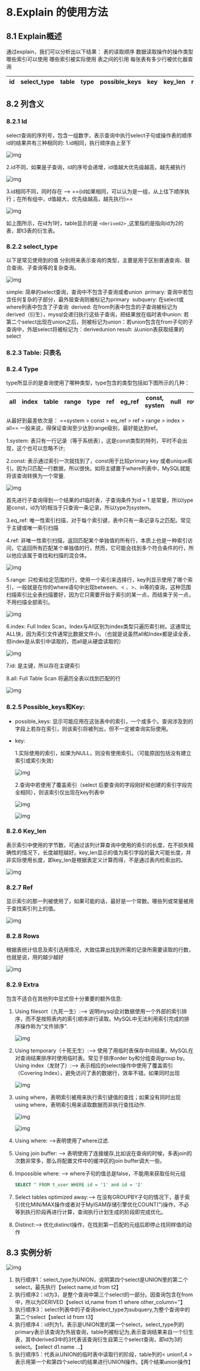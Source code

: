 # 8.Explain 的使用方法

## 8.1 Explain概述 

  通过explain，我们可以分析出以下结果：
                             表的读取顺序
                             数据读取操作的操作类型
                             哪些索引可以使用
                             哪些索引被实际使用
                             表之间的引用
                             每张表有多少行被优化器查询

| id   | select_type | table | type | possible_keys | key  | key_len | ref  | rows | filtered | extra |
| ---- | ----------- | ----- | ---- | ------------- | ---- | ------- | ---- | ---- | -------- | ----- |
## 8.2 列含义

### 8.2.1 Id

select查询的序列号，包含一组数字，表示查询中执行select子句或操作表的顺序
    id的结果共有三种相同的:
    1.id相同，执行顺序由上至下

![img](Image/20180520162837993)

2.id不同，如果是子查询，id的序号会递增，id值越大优先级越高，越先被执行

![img](Image/20180520163258457)

3.id相同不同，同时存在 --> ==(id如果相同，可以认为是一组，从上往下顺序执行；在所有组中，d值越大，优先级越高，越先执行)==

![img](Image/20180520165331951)

如上图所示，在id为1时，table显示的是 `<derived2>` ,这里指的是指向id为2的表，即t3表的衍生表。

### 8.2.2 select_type

以下是常见使用到的值 分别用来表示查询的类型，主要是用于区别普通查询、联合查询、子查询等的复杂查询。

![img](Image/20180520165814984)

  simple: 简单的select查询，查询中不包含子查询或者union
​     primary: 查询中若包含任何复杂的子部分，最外层查询则被标记为primary
​     subquery: 在select或where列表中包含了子查询
​     derived: 在from列表中包含的子查询被标记为derived（衍生），mysql会递归执行这些子查询，把结果放在临时表中
​     union:  若第二个select出现在union之后，则被标记为union：若union包含在from子句的子查询中，外层select将被标记为：derived
​     union result:  从union表获取结果的select

 ### 8.2.3 Table: 只表名

 ### 8.2.4 Type

  type所显示的是查询使用了哪种类型，type包含的类型包括如下图所示的几种：

| all  | index | table | range | type | ref  | eg_ref | const, systen | null | rows | filtered | extra |
| ---- | ----- | ----- | ----- | ---- | ---- | ------ | ------------- | ---- | ---- | -------- | ----- |
从最好到最差依次是：
          ==system > const > eq_ref > ref > range > index > all==
    一般来说，得保证查询至少达到range级别，最好能达到ref。

1.system: 表只有一行记录（等于系统表），这是const类型的特列，平时不会出现，这个也可以忽略不计;

2.const: 表示通过索引一次就找到了，const用于比较primary key 或者unique索引。因为只匹配一行数据，所以很快。如将主键置于where列表中，MySQL就能将该查询转换为一个常量.

![img](Image/2018052018171447)

首先进行子查询得到一个结果的d1临时表，子查询条件为id = 1 是常量，所以type是const，id为1的相当于只查询一条记录，所以type为system。

3.eq_ref: 唯一性索引扫描，对于每个索引键，表中只有一条记录与之匹配。常见于主键或唯一索引扫描

4.ref: 非唯一性索引扫描，返回匹配某个单独值的所有行，本质上也是一种索引访问，它返回所有匹配某个单独值的行，然而，它可能会找到多个符合条件的行，所以他应该属于查找和扫描的混合体。

![img](Image/2018052018313393)

5.range: 只检索给定范围的行，使用一个索引来选择行，key列显示使用了哪个索引，一般就是在你的where语句中出现between、< 、>、in等的查询，这种范围扫描索引比全表扫描要好，因为它只需要开始于索引的某一点，而结束于另一点，不用扫描全部索引。

![img](Image/2018052020065932)

6.index: Full Index Scan，Index与All区别为index类型只遍历索引树。这通常比ALL快，因为索引文件通常比数据文件小。（也就是说虽然all和Index都是读全表，但index是从索引中读取的，而all是从硬盘读取的）

![img](Image/20180520201112959)

7.id: 是主键，所以存在主键索引

8.all: Full Table Scan 将遍历全表以找到匹配的行

![img](Image/20180520201432801)

### 8.2.5 Possible_keys和Key:

* possible_keys: 显示可能应用在这张表中的索引，一个或多个。查询涉及到的字段上若存在索引，则该索引将被列出，但不一定被查询实际使用。

* key:  

  1.实际使用的索引，如果为NULL，则没有使用索引。（可能原因包括没有建立索引或索引失效）

  ![img](Image/20180520203225319)

  2.查询中若使用了覆盖索引（select 后要查询的字段刚好和创建的索引字段完全相同），则该索引仅出现在key列表中

  ![img](Image/20180520203824108)

  ![img](Image/2018052020384550)

 ### 8.2.6 Key_len

表示索引中使用的字节数，可通过该列计算查询中使用的索引的长度，在不损失精确性的情况下，长度越短越好。key_len显示的值为索引字段的最大可能长度，并非实际使用长度，即key_len是根据表定义计算而得，不是通过表内检索出的。

![img](Image/20180520205651544)

### 8.2.7 Ref

显示索引的那一列被使用了，如果可能的话，最好是一个常数。哪些列或常量被用于查找索引列上的值。

![img](Image/2018052021043864)

### 8.2.8 Rows
根据表统计信息及索引选用情况，大致估算出找到所需的记录所需要读取的行数，也就是说，用的越少越好

![img](Image/20180520211204940)

### 8.2.9 Extra

包含不适合在其他列中显式但十分重要的额外信息:

1. Using filesort（九死一生）:--> 说明mysql会对数据使用一个外部的索引排序，而不是按照表内的索引顺序进行读取。MySQL中无法利用索引完成的排序操作称为“文件排序”.

   ![img](Image/20180521084629122)

2. Using temporary（十死无生）:--> 使用了用临时表保存中间结果，MySQL在对查询结果排序时使用临时表。常见于排序order by和分组查询group by。Using index（发财了）:--> 表示相应的select操作中使用了覆盖索引（Covering Index），避免访问了表的数据行，效率不错。如果同时出现

   ![img](Image/20180521085719252)

3. using where，表明索引被用来执行索引键值的查找；如果没有同时出现using where，表明索引用来读取数据而非执行查找动作.

   ![img](Image/20180521090409458)

   ![img](Image/20180521090712785)

4. Using where: -->表明使用了where过滤.

5. Using join buffer: --> 表明使用了连接缓存,比如说在查询的时候，多表join的次数非常多，那么将配置文件中的缓冲区的join buffer调大一些。

6. Impossible where: --> where子句的值总是false，不能用来获取任何元组  

   ```sql
   SELECT " FROM t_user WHERE id = '1' and id = '2'
   ```

7. Select tables optimized away:--> 在没有GROUPBY子句的情况下，基于索引优化MIN/MAX操作或者对于MyISAM存储引擎优化COUNT(")操作，不必等到执行阶段再进行计算，查询执行计划生成的阶段即完成优化。

8. Distinct:--> 优化distinct操作，在找到第一匹配的元组后即停止找同样值的动作

## 8.3 实例分析

![img](Image/20180521091813929)

1. 执行顺序1：select_type为UNION，说明第四个select是UNION里的第二个select，最先执行【select name,id from t2】
2. 执行顺序2：id为3，是整个查询中第三个select的一部分。因查询包含在from中，所以为DERIVED【select id,name from t1 where other_column=’’】
3. 执行顺序3：select列表中的子查询select_type为subquery,为整个查询中的第二个select【select id from t3】
4. 执行顺序4：id列为1，表示是UNION里的第一个select，select_type列的primary表示该查询为外层查询，table列被标记为<derived3>,表示查询结果来自一个衍生表，其中derived3中的3代表该查询衍生自第三个select查询，即id为3的select。【select d1.name …】
5. 执行顺序5：代表从UNION的临时表中读取行的阶段，table列的< union1,4 >表示用第一个和第四个select的结果进行UNION操作。【两个结果union操作】

